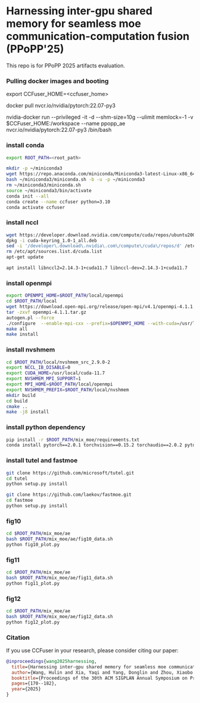 # Harnessing inter-gpu shared memory for seamless moe communication-computation fusion (PPoPP'25)

This repo is for PPoPP 2025 artifacts evaluation.

### Pulling docker images and booting

export CCFuser_HOME=<ccfuser_home>

docker pull nvcr.io/nvidia/pytorch:22.07-py3

nvidia-docker run --privileged  -it -d --shm-size=10g --ulimit memlock=-1 -v $CCFuser_HOME:/workspace  --name ppopp_ae nvcr.io/nvidia/pytorch:22.07-py3 /bin/bash

### install conda
```bash
export ROOT_PATH=<root_path>

mkdir -p ~/miniconda3
wget https://repo.anaconda.com/miniconda/Miniconda3-latest-Linux-x86_64.sh -O ~/miniconda3/miniconda.sh
bash ~/miniconda3/miniconda.sh -b -u -p ~/miniconda3
rm ~/miniconda3/miniconda.sh
source ~/miniconda3/bin/activate
conda init --all
conda create --name ccfuser python=3.10
conda activate ccfuser
```

### install nccl
```bash
wget https://developer.download.nvidia.com/compute/cuda/repos/ubuntu2004/x86_64/cuda-keyring_1.0-1_all.deb
dpkg -i cuda-keyring_1.0-1_all.deb
sed -i '/developer\.download\.nvidia\.com\/compute\/cuda\/repos/d' /etc/apt/sources.list
rm /etc/apt/sources.list.d/cuda.list 
apt-get update

apt install libnccl2=2.14.3-1+cuda11.7 libnccl-dev=2.14.3-1+cuda11.7 
```

### install openmpi
```bash
export OPENMPI_HOME=$ROOT_PATH/local/openmpi
cd $ROOT_PATH/local
wget https://download.open-mpi.org/release/open-mpi/v4.1/openmpi-4.1.1.tar.gz
tar -zxvf openmpi-4.1.1.tar.gz
autogen.pl --force
./configure  --enable-mpi-cxx --prefix=$OPENMPI_HOME --with-cuda=/usr/local/cuda 
make all
make install
```

### install nvshmem
```bash
cd $ROOT_PATH/local/nvshmem_src_2.9.0-2
export NCCL_IB_DISABLE=0
export CUDA_HOME=/usr/local/cuda-11.7
export NVSHMEM_MPI_SUPPORT=1
export MPI_HOME=$ROOT_PATH/local/openmpi
export NVSHMEM_PREFIX=$ROOT_PATH/local/nvshmem
mkdir build
cd build
cmake ..
make -j8 install
```

### install python dependency
```bash
pip install -r $ROOT_PATH/mix_moe/requirements.txt
conda install pytorch==2.0.1 torchvision==0.15.2 torchaudio==2.0.2 pytorch-cuda=11.7 -c pytorch -c nvidia
```

### install tutel and fastmoe
```bash
git clone https://github.com/microsoft/tutel.git
cd tutel
python setup.py install

git clone https://github.com/laekov/fastmoe.git
cd fastmoe
python setup.py install
```

### fig10
```bash
cd $ROOT_PATH/mix_moe/ae
bash $ROOT_PATH/mix_moe/ae/fig10_data.sh
python fig10_plot.py 
```

### fig11
```bash
cd $ROOT_PATH/mix_moe/ae
bash $ROOT_PATH/mix_moe/ae/fig11_data.sh
python fig11_plot.py 
```

### fig12
```bash
cd $ROOT_PATH/mix_moe/ae
bash $ROOT_PATH/mix_moe/ae/fig12_data.sh
python fig12_plot.py 
```

###  Citation
If you use CCFuser in your research, please consider citing our paper:
```bibtex
@inproceedings{wang2025harnessing,
  title={Harnessing inter-gpu shared memory for seamless moe communication-computation fusion},
  author={Wang, Hulin and Xia, Yaqi and Yang, Donglin and Zhou, Xiaobo and Cheng, Dazhao},
  booktitle={Proceedings of the 30th ACM SIGPLAN Annual Symposium on Principles and Practice of Parallel Programming},
  pages={170--182},
  year={2025}
}
```

